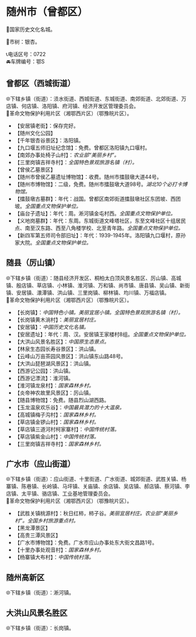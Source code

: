 # 随州市（曾都区）  
🚩国家历史文化名城。   
  
🌳市树：银杏。    
  
📞电话区号：0722  
🚘车牌编号：鄂S  

## 曾都区（西城街道）  
🌐下辖乡镇（街道）：涢水街道、西城街道、东城街道、南郊街道、北郊街道、万店镇、何店镇、洛阳镇、府河镇、经济开发区管理委员会。   
🚩革命文物保护利用片区（湘鄂西片区）（鄂豫皖片区）。   
  
* 【安居镇老街】：保存完好。   
* 【随州文化公园】  
* 【千年银杏谷景区】：洛阳镇。   
* 【九口堰五师旧址纪念馆】：免费。曾都区洛阳镇九口堰村。   
* 【南郊办事处椅子山村】：*农业部“美丽乡村”。*  
* 【三里岗镇吉祥寺村】：*全国特色景观旅游名镇（村）。*  
* 【曾侯乙墓景区】  
* 【随州市曾侯乙墓遗址博物馆】：收费。随州市擂鼓墩大道44号。   
* 【随州市博物馆】：二级，免费。随州市擂鼓墩大道98号。*湖北10个必打卡博物馆。*   
* 【擂鼓墩古墓群】：年代：战国。曾都区南郊街道擂鼓墩社区东团坡、西团坡。*全国重点文物保护单位。*  
* 【庙台子遗址】：年代：周。淅河镇金屯村西。*全国重点文物保护单位。*  
* 【义地岗墓群】：年代：东周。东城街道文峰塔社区，东至文峰社区十组居民点、南至汉东路、西至八角楼学校、北至青年路。*全国重点文物保护单位。*  
* 【新四军第五师司令部旧址】：年代：1939-1945年。洛阳镇九口堰村，原孙家大院。*全国重点文物保护单位。*  

## 随县（厉山镇）  
🌐下辖乡镇（街道）：随县经济开发区、桐柏太白顶风景名胜区、厉山镇、高城镇、殷店镇、草店镇、小林镇、淮河镇、万和镇、尚市镇、唐县镇、吴山镇、新街镇、安居镇、澴潭镇、洪山镇、三里岗镇、柳林镇、均川镇、万福店镇。    
🚩革命文物保护利用片区（湘鄂西片区）（鄂豫皖片区）。   
  
* 【长岗镇】：*中国特色小镇。美丽宜居小镇。全国特色景观旅游名镇（村）。*  
* 【长岗镇黄木淌村】：*美丽宜居村庄。*  
* 【安居镇】：*中国历史文化名镇。*  
* 【安居遗址】：年代：周、汉。安居镇王家楼村8组。*全国重点文物保护单位。*  
* 【大洪山风景名胜区】：*中国原生态景点。*  
* 【林泉生态园长寿谷景区】：洪山镇。   
* 【云峰山万亩茶园风景区】：洪山镇东山路48号。   
* 【大洪山琵琶湖风景区】：洪山镇。   
* 【西游记公园】：洪山镇。   
* 【西游记漂流】：淮河镇。   
* 【淮河镇龙泉村】：*国家森林乡村。*  
* 【炎帝神农故里风景区】：厉山镇。   
* 【随县博物馆】：免费。随县烈山湖西路。   
* 【玉龙温泉欢乐谷】：*中国最具潜力的十大温泉。*  
* 【高城镇梅子沟村】：*国家森林乡村。*  
* 【草店镇金锣山村】：*国家森林乡村。*  
* 【草店镇三道河村柯家寨村】：*中国传统村落。*  
* 【草店镇紫金山村】：*中国传统村落。*    
* 【三里岗镇吉祥寺村】：*国家森林乡村。*  

## 广水市（应山街道）  
🌐下辖乡镇（街道）：应山街道、十里街道、广水街道、城郊街道、武胜关镇、杨寨镇、陈巷镇、长岭镇、马坪镇、关庙镇、余店镇、吴店镇、郝店镇、蔡河镇、李店镇、太平镇、骆店镇、工业基地管理委员会。    
🚩革命文物保护利用片区（湘鄂西片区）（鄂豫皖片区）。   
  
* 【武胜关镇桃源村】：秋日红柿，柿子谷。*美丽宜居村庄。农业部“美丽乡村”。全国乡村旅游重点村。*  
* 【黑龙潭景区】  
* 【高贵三潭风景区】  
* 【广水市博物馆】：免费。广水市应山办事处东大街文昌路1号。   
* 【十里办事处观音村】：*国家森林乡村。*    
* 【杨寨镇大布村】：*中国传统村落。*      
  
## 随州高新区  
🌐下辖乡镇（街道）：淅河镇。    

## 大洪山风景名胜区    
🌐下辖乡镇（街道）：长岗镇。  